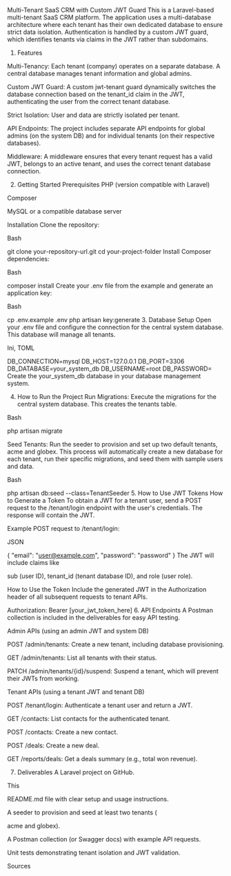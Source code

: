 Multi-Tenant SaaS CRM with Custom JWT Guard
This is a Laravel-based multi-tenant SaaS CRM platform. The application uses a multi-database architecture where each tenant has their own dedicated database to ensure strict data isolation. Authentication is handled by a custom JWT guard, which identifies tenants via claims in the JWT rather than subdomains.

1. Features

Multi-Tenancy: Each tenant (company) operates on a separate database. A central database manages tenant information and global admins.

Custom JWT Guard: A custom jwt-tenant guard dynamically switches the database connection based on the tenant_id claim in the JWT, authenticating the user from the correct tenant database.

Strict Isolation: User and data are strictly isolated per tenant.

API Endpoints: The project includes separate API endpoints for global admins (on the system DB) and for individual tenants (on their respective databases).

Middleware: A middleware ensures that every tenant request has a valid JWT, belongs to an active tenant, and uses the correct tenant database connection.

2. Getting Started
   Prerequisites
   PHP (version compatible with Laravel)

Composer

MySQL or a compatible database server

Installation
Clone the repository:

Bash

git clone your-repository-url.git
cd your-project-folder
Install Composer dependencies:

Bash

composer install
Create your .env file from the example and generate an application key:

Bash

cp .env.example .env
php artisan key:generate 3. Database Setup
Open your .env file and configure the connection for the central system database. This database will manage all tenants.

Ini, TOML

DB_CONNECTION=mysql
DB_HOST=127.0.0.1
DB_PORT=3306
DB_DATABASE=your_system_db
DB_USERNAME=root
DB_PASSWORD=
Create the your_system_db database in your database management system.

4. How to Run the Project
   Run Migrations: Execute the migrations for the central system database. This creates the tenants table.

Bash

php artisan migrate

Seed Tenants: Run the seeder to provision and set up two default tenants, acme and globex. This process will automatically create a new database for each tenant, run their specific migrations, and seed them with sample users and data.

Bash

php artisan db:seed --class=TenantSeeder 5. How to Use JWT Tokens
How to Generate a Token
To obtain a JWT for a tenant user, send a POST request to the /tenant/login endpoint with the user's credentials. The response will contain the JWT.

Example POST request to /tenant/login:

JSON

{
"email": "user@example.com",
"password": "password"
}
The JWT will include claims like

sub (user ID), tenant_id (tenant database ID), and role (user role).

How to Use the Token
Include the generated JWT in the Authorization header of all subsequent requests to tenant APIs.

Authorization: Bearer [your_jwt_token_here] 6. API Endpoints
A Postman collection is included in the deliverables for easy API testing.

Admin APIs (using an admin JWT and system DB)

POST /admin/tenants: Create a new tenant, including database provisioning.

GET /admin/tenants: List all tenants with their status.

PATCH /admin/tenants/{id}/suspend: Suspend a tenant, which will prevent their JWTs from working.

Tenant APIs (using a tenant JWT and tenant DB)

POST /tenant/login: Authenticate a tenant user and return a JWT.

GET /contacts: List contacts for the authenticated tenant.

POST /contacts: Create a new contact.

POST /deals: Create a new deal.

GET /reports/deals: Get a deals summary (e.g., total won revenue).

7. Deliverables
   A Laravel project on GitHub.

This

README.md file with clear setup and usage instructions.

A seeder to provision and seed at least two tenants (

acme and globex).

A Postman collection (or Swagger docs) with example API requests.

Unit tests demonstrating tenant isolation and JWT validation.

Sources
